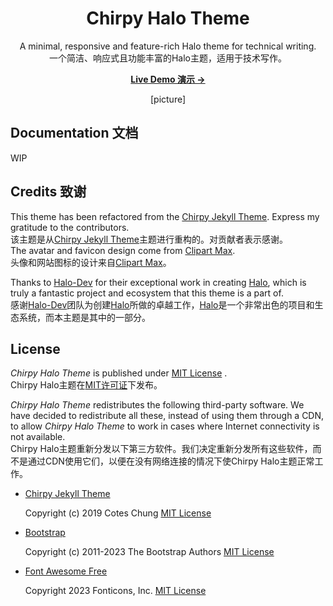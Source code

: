<div align="center">

  # Chirpy Halo Theme

  A minimal, responsive and feature-rich Halo theme for technical writing.  
  一个简洁、响应式且功能丰富的Halo主题，适用于技术写作。

  [**Live Demo 演示 →**][demo]
  
  [picture]

</div>

## Documentation 文档

WIP

## Credits 致谢

This theme has been refactored from the [Chirpy Jekyll Theme][origin-github]. Express my gratitude to the contributors.  
该主题是从[Chirpy Jekyll Theme][origin-github]主题进行重构的。对贡献者表示感谢。  
The avatar and favicon design come from [Clipart Max][image].  
头像和网站图标的设计来自[Clipart Max][image]。

Thanks to [Halo-Dev][halo-dev] for their exceptional work in creating [Halo][halo], which is truly a fantastic project and ecosystem that this theme is a part of.  
感谢[Halo-Dev][halo-dev]团队为创建[Halo][halo]所做的卓越工作，[Halo][halo]是一个非常出色的项目和生态系统，而本主题是其中的一部分。

## License

*Chirpy Halo Theme* is published under [MIT License][mit] .  
Chirpy Halo主题在[MIT许可证][mit]下发布。

*Chirpy Halo Theme* redistributes the following third-party software. We have decided to redistribute all these, instead of using them through a CDN, to allow *Chirpy Halo Theme* to work in cases where Internet connectivity is not available.  
Chirpy Halo主题重新分发以下第三方软件。我们决定重新分发所有这些软件，而不是通过CDN使用它们，以便在没有网络连接的情况下使Chirpy Halo主题正常工作。

- [Chirpy Jekyll Theme][origin-github]

  Copyright (c) 2019 Cotes Chung
  [MIT License][jekyll-theme-chirpy-mit]

- [Bootstrap][bootstrap]

  Copyright (c) 2011-2023 The Bootstrap Authors
  [MIT License][bootstrap-mit]

- [Font Awesome Free][front-awesome]

  Copyright 2023 Fonticons, Inc.
  [MIT License][front-awesome-mit]


[halo]: https://github.com/halo-dev/halo
[halo-dev]: https://github.com/halo-dev
[image]: https://www.clipartmax.com/middle/m2i8b1m2K9Z5m2K9_ant-clipart-childrens-ant-cute/
[demo]: https://www.airbozh.cn
[mit]: https://github.com/AirboZH/halo-theme-chirpy/blob/master/LICENSE
[origin-github]: https://github.com/cotes2020/jekyll-theme-chirpy
[jekyll-theme-chirpy-mit]: https://github.com/cotes2020/jekyll-theme-chirpy/blob/master/LICENSE
[bootstrap]: https://github.com/twbs/bootstrap
[bootstrap-mit]: https://github.com/twbs/bootstrap/blob/main/LICENSE
[front-awesome]: https://fontawesome.com
[front-awesome-mit]: https://fontawesome.com/license/free
